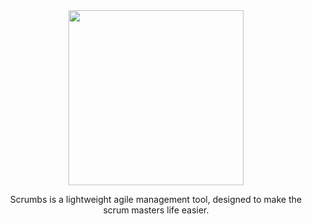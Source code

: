 
<div align="center">
  <a href="https://www.scrumbs.app/">
    <img width="280px"
      src="https://www.scrumbs.app/resources/images/scrumbs%20logo-colored.svg">
  </a>
  <p>Scrumbs is a lightweight agile management tool, designed to make the scrum masters life easier.</p>
</div>
